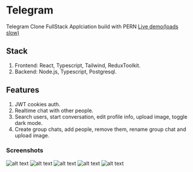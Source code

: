 # Telegram

Telegram Clone FullStack Applciation build with PERN
[Live demo(loads slow)](https://project-telegram-clone.herokuapp.com/)

## Stack

1. Frontend: React, Typescript, Tailwind, ReduxToolkit.
2. Backend: Node.js, Typescript, Postgresql.


## Features

1. JWT cookies auth.
2. Realtime chat with other people.
3. Search users, start conversation, edit profile info, upload image, toggle dark mode.
4. Create group chats, add people, remove them, rename group chat and upload image.

### Screenshots

![alt text](https://imgur.com/OOju48F.png "App Photo")
![alt text](https://imgur.com/nibAr9K.png "App Photo")
![alt text](https://imgur.com/VuAyCJh.png "App Photo")
![alt text](https://imgur.com/jzVRtnj.png "App Photo")
![alt text](https://imgur.com/t4tLIgX.png "App Photo")

